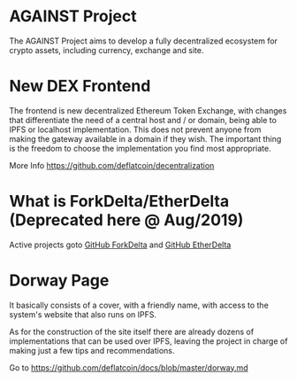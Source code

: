 # AGAINST Project

The AGAINST Project aims to develop a fully decentralized ecosystem for crypto assets, including currency, exchange and site.


# New DEX Frontend
The frontend is new decentralized Ethereum Token Exchange, with changes that differentiate the need of a central host and / or domain, being able to IPFS or localhost implementation. This does not prevent anyone from making the gateway available in a domain if they wish. The important thing is the freedom to choose the implementation you find most appropriate.

More Info https://github.com/deflatcoin/decentralization

# What is ForkDelta/EtherDelta (Deprecated here @ Aug/2019)

Active projects goto [GitHub ForkDelta](https://github.com/forkdelta/)
and [GitHub EtherDelta](https://github.com/etherdelta/)

# Dorway Page

It basically consists of a cover, with a friendly name, with access to the system's website that also runs on IPFS.

As for the construction of the site itself there are already dozens of implementations that can be used over IPFS, leaving the project in charge of making just a few tips and recommendations.

Go to https://github.com/deflatcoin/docs/blob/master/dorway.md


